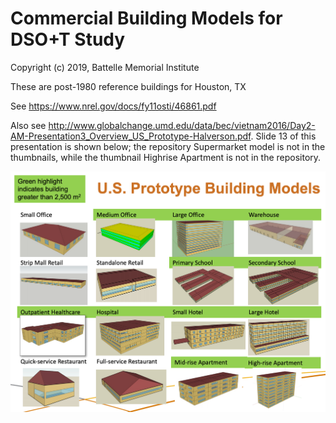 # Commercial Building Models for DSO+T Study

Copyright (c) 2019, Battelle Memorial Institute

These are post-1980 reference buildings for Houston, TX

See https://www.nrel.gov/docs/fy11osti/46861.pdf

Also see http://www.globalchange.umd.edu/data/bec/vietnam2016/Day2-AM-Presentation3_Overview_US_Prototype-Halverson.pdf. Slide 13 of this presentation is shown below; the repository Supermarket model is not in the thumbnails, while the thumbnail Highrise Apartment is not in the repository.

![Building Thumbnails](Reference_Buildings.png)




